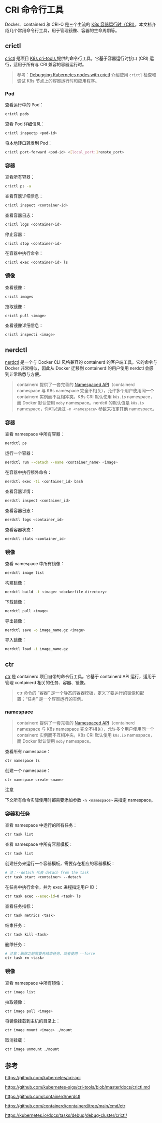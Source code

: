 # CRI 命令行工具

Docker、containerd 和 CRI-O 是三个主流的 <a target="_blank" rel="noopener noreferrer" href="https://github.com/kubernetes/cri-api"> K8s 容器运行时（CRI）</a>。本文档介绍几个常用命令行工具，用于管理镜像、容器的生命周期等。

## crictl

<a target="_blank" rel="noopener noreferrer" href="https://github.com/kubernetes-sigs/cri-tools/blob/master/docs/crictl.md">crictl</a> 是项目 <a target="_blank" rel="noopener noreferrer" href="https://github.com/kubernetes-sigs/cri-tools/"> K8s cri-tools </a>提供的命令行工具。它基于容器运行时接口 (CRI) 运行，适用于所有与 CRI 兼容的容器运行时。

> 参考：<a target="_blank" rel="noopener noreferrer" href="https://kubernetes.io/docs/tasks/debug/debug-cluster/crictl/">Debugging Kubernetes nodes with crictl</a> 介绍使用 `crictl` 检查和调试 K8s 节点上的容器运行时和应用程序。

### Pod

查看运行中的 Pod：

```bash
crictl pods
```

查看 Pod 详细信息：

```bash
crictl inspectp <pod-id>
```

将本地转口转发到 Pod：

```bash
crictl port-forward <pod-id> <[local_port:]remote_port>
```

### 容器

查看所有容器：

```bash
crictl ps -a
```

查看容器详细信息：

```bash
crictl inspect <container-id>
```

查看容器日志：

```bash
crictl logs <container-id>
```

停止容器：

```bash
crictl stop <container-id>
```

在容器中执行命令：

```bash
crictl exec <container-id> ls
```

### 镜像

查看镜像：

```bash
crictl images
```

拉取镜像：

```bash
crictl pull <image>
```

查看镜像详细信息：

```bash
crictl inspecti <image>
```

## nerdctl

<a target="_blank" rel="noopener noreferrer" href="https://github.com/containerd/nerdctl">nerdctl</a> 是一个与 Docker CLI 风格兼容的 containerd 的客户端工具。它的命令与 Docker 非常相似，因此从 Docker 迁移到 containerd 的用户使用 nerdctl 会感到非常熟悉与方便。

> containerd 提供了一套完善的 <a target="_blank" rel="noopener noreferrer" href="https://github.com/containerd/containerd/blob/main/docs/namespaces.md">Namespaced API</a>（containerd namespace 与 K8s namespace 完全不相关），允许多个用户使用同一个 containerd 实例而不互相冲突。K8s CRI 默认使用 `k8s.io` namespace，而 Docker 默认使用 `moby` namespace。nerdctl 的默认值是 `k8s.io` namespace，你可以通过 `-n <namespace>` 参数来指定其他 namespace。

### 容器

查看 namespace 中所有容器：

```bash
nerdctl ps
```

运行一个容器：

```bash
nerdctl run --detach --name <container_name> <image>
```

在容器中执行额外命令：

```bash
nerdctl exec -ti <container_id> bash
```

查看容器详情：

```bash
nerdctl inspect <container_id>
```

查看容器日志：

```bash
nerdctl logs <container_id>
```

查看容器状态：

```bash
nerdctl stats <container_id>
```

### 镜像

查看 namespace 中所有镜像：

```bash
nerdctl image list
```

构建镜像：

```bash
nerdctl build -t <image> <dockerfile-directory>
```

下载镜像：

```bash
nerdctl pull <image>
```

导出镜像：

```bash
nerdctl save -o image_name.gz <image>
```

导入镜像：

```bash
nerdctl load -i image_name.gz
```


## ctr

<a target="_blank" rel="noopener noreferrer" href="https://github.com/containerd/containerd/tree/main/cmd/ctr">ctr</a> 是 containerd 项目自带的命令行工具。它基于 containerd API 运行，适用于管理 containerd 相关的任务、容器、镜像。

> ctr 命令的 “容器” 是一个静态的容器模板，定义了要运行的镜像和配置；“任务” 是一个容器运行的实例。

### namespace

> containerd 提供了一套完善的 <a target="_blank" rel="noopener noreferrer" href="https://github.com/containerd/containerd/blob/main/docs/namespaces.md">Namespaced API</a>（containerd namespace 与 K8s namespace 完全不相关），允许多个用户使用同一个 containerd 实例而不互相冲突。K8s CRI 默认使用 `k8s.io` namespace，而 Docker 默认使用 `moby` namespace。

查看所有 namespace：

```bash
ctr namespace ls
```

创建一个 namespace：

```bash
ctr namespace create <name>
```

<aside class="note">
<div class="title">注意</div>

下文所有命令实际使用时都需要添加参数 `-n <namespace>` 来指定 namespace。

</aside>

### 容器和任务

查看 namespace 中运行的所有任务：

```bash
ctr task list
```

查看 namespace 中所有容器模板：

```bash
ctr task list
```

创建任务来运行一个容器模板，需要存在相应的容器模板：

```bash
# 注：--detach 代表 detach from the task
ctr task start <container> --detach
```

在任务中执行命令，并为 exec 进程指定用户 ID：

```bash
ctr task exec --exec-id=0 <task> ls
```

查看任务指标：

```bash
ctr task metrics <task>
```

结束任务：

```bash
ctr task kill <task>
```

删除任务：

```bash
# 注意：删除之前需要先结束任务，或者使用 --force
ctr task rm <task>
```

### 镜像

查看 namespace 中所有镜像：

```bash
ctr image list
```

拉取镜像：

```bash
ctr image pull <image>
```

将镜像挂载到主机的目录上：

```bash
ctr image mount <image> ./mount
```

取消挂载：

```bash
ctr image unmount ./mount
```

## 参考

<https://github.com/kubernetes/cri-api>

<https://github.com/kubernetes-sigs/cri-tools/blob/master/docs/crictl.md>

<https://github.com/containerd/nerdctl>

<https://github.com/containerd/containerd/tree/main/cmd/ctr>

<https://kubernetes.io/docs/tasks/debug/debug-cluster/crictl/>
